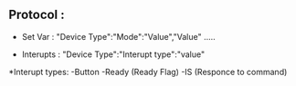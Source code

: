 ## Protocol :

* Set Var :
"Device Type":"Mode":"Value","Value" .....

* Interupts :
"Device Type":"Interupt type":"value"

*Interupt types:
-Button
-Ready (Ready Flag)
-IS (Responce to command)

